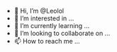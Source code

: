 - 👋 Hi, I’m @Leolol
- 👀 I’m interested in ...
- 🌱 I’m currently learning ...
- 💞️ I’m looking to collaborate on ...
- 📫 How to reach me ...

<!---
leolol280/leolol280 is a ✨ special ✨ repository because its `README.md` (this file) appears on your GitHub profile.
You can click the Preview link to take a look at your changes.
--->
